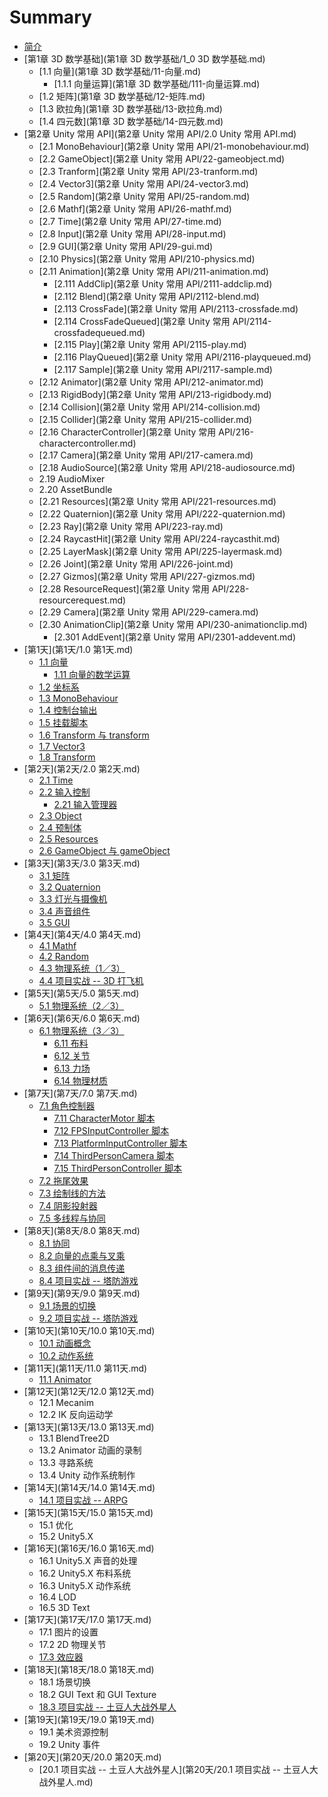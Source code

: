 # Summary

* [简介](README.md)
* [第1章 3D 数学基础](第1章 3D 数学基础/1_0 3D 数学基础.md)
    * [1.1 向量](第1章 3D 数学基础/11-向量.md)
        * [1.1.1 向量运算](第1章 3D 数学基础/111-向量运算.md)
    * [1.2 矩阵](第1章 3D 数学基础/12-矩阵.md)
    * [1.3 欧拉角](第1章 3D 数学基础/13-欧拉角.md)
    * [1.4 四元数](第1章 3D 数学基础/14-四元数.md)
* [第2章 Unity 常用 API](第2章 Unity 常用 API/2.0 Unity 常用 API.md)
    * [2.1 MonoBehaviour](第2章 Unity 常用 API/21-monobehaviour.md)
    * [2.2 GameObject](第2章 Unity 常用 API/22-gameobject.md)
    * [2.3 Tranform](第2章 Unity 常用 API/23-tranform.md)
    * [2.4 Vector3](第2章 Unity 常用 API/24-vector3.md)
    * [2.5 Random](第2章 Unity 常用 API/25-random.md)
    * [2.6 Mathf](第2章 Unity 常用 API/26-mathf.md)
    * [2.7 Time](第2章 Unity 常用 API/27-time.md)
    * [2.8 Input](第2章 Unity 常用 API/28-input.md)
    * [2.9 GUI](第2章 Unity 常用 API/29-gui.md)
    * [2.10 Physics](第2章 Unity 常用 API/210-physics.md)
    * [2.11 Animation](第2章 Unity 常用 API/211-animation.md)
        * [2.111 AddClip](第2章 Unity 常用 API/2111-addclip.md)
        * [2.112 Blend](第2章 Unity 常用 API/2112-blend.md)
        * [2.113 CrossFade](第2章 Unity 常用 API/2113-crossfade.md)
        * [2.114 CrossFadeQueued](第2章 Unity 常用 API/2114-crossfadequeued.md)
        * [2.115 Play](第2章 Unity 常用 API/2115-play.md)
        * [2.116 PlayQueued](第2章 Unity 常用 API/2116-playqueued.md)
        * [2.117 Sample](第2章 Unity 常用 API/2117-sample.md)
    * [2.12 Animator](第2章 Unity 常用 API/212-animator.md)
    * [2.13 RigidBody](第2章 Unity 常用 API/213-rigidbody.md)
    * [2.14 Collision](第2章 Unity 常用 API/214-collision.md)
    * [2.15 Collider](第2章 Unity 常用 API/215-collider.md)
    * [2.16 CharacterController](第2章 Unity 常用 API/216-charactercontroller.md)
    * [2.17 Camera](第2章 Unity 常用 API/217-camera.md)
    * [2.18 AudioSource](第2章 Unity 常用 API/218-audiosource.md)
    * 2.19 AudioMixer
    * 2.20 AssetBundle
    * [2.21 Resources](第2章 Unity 常用 API/221-resources.md)
    * [2.22 Quaternion](第2章 Unity 常用 API/222-quaternion.md)
    * [2.23 Ray](第2章 Unity 常用 API/223-ray.md)
    * [2.24 RaycastHit](第2章 Unity 常用 API/224-raycasthit.md)
    * [2.25 LayerMask](第2章 Unity 常用 API/225-layermask.md)
    * [2.26 Joint](第2章 Unity 常用 API/226-joint.md)
    * [2.27 Gizmos](第2章 Unity 常用 API/227-gizmos.md)
    * [2.28 ResourceRequest](第2章 Unity 常用 API/228-resourcerequest.md)
    * [2.29 Camera](第2章 Unity 常用 API/229-camera.md)
    * [2.30 AnimationClip](第2章 Unity 常用 API/230-animationclip.md)
        * [2.301 AddEvent](第2章 Unity 常用 API/2301-addevent.md)
* [第1天](第1天/1.0 第1天.md)
    * [1.1 向量](第1天/11-向量.md)
        * [1.11 向量的数学运算](第1天/111-向量的数学运算.md)
    * [1.2 坐标系](第1天/12-坐标系.md)
    * [1.3 MonoBehaviour](第1天/13-monobehaviour.md)
    * [1.4 控制台输出](第1天/14-控制台输出.md)
    * [1.5 挂载脚本](第1天/15-挂载脚本.md)
    * [1.6 Transform 与 transform](第1天/16-transform-与-transform.md)
    * [1.7 Vector3](第1天/17-vector3.md)
    * [1.8 Transform](第1天/18-transform.md)
* [第2天](第2天/2.0 第2天.md)
    * [2.1 Time](第2天/11-time.md)
    * [2.2 输入控制](第2天/12-输入控制.md)
        * [2.21 输入管理器](第2天/221-输入管理器.md)
    * [2.3 Object](第2天/13-object.md)
    * [2.4 预制体](第2天/14-预制体.md)
    * [2.5 Resources](第2天/25-resources.md)
    * [2.6 GameObject 与 gameObject](第2天/25-gameobject-与-gameobject.md)
* [第3天](第3天/3.0 第3天.md)
    * [3.1 矩阵](第3天/31-矩阵.md)
    * [3.2 Quaternion](第3天/32-quaternion.md)
    * [3.3 灯光与摄像机](第3天/33-灯光与摄像机.md)
    * [3.4 声音组件](第3天/34-声音组件.md)
    * [3.5 GUI](第3天/35-gui.md)
* [第4天](第4天/4.0 第4天.md)
    * [4.1 Mathf](第4天/41-mathf.md)
    * [4.2 Random](第4天/42-random.md)
    * [4.3 物理系统（1／3）](第4天/43-物理系统1.md)
    * [4.4 项目实战 -- 3D 打飞机](第4天/44-项目实战--3d-打飞机.md)
* [第5天](第5天/5.0 第5天.md)
    * [5.1 物理系统（2／3）](第5天/51-物理系统（2／3）.md)
* [第6天](第6天/6.0 第6天.md)
    * [6.1 物理系统（3／3）](第6天/61-物理系统（3／3）.md)
        * [6.11 布料](第6天/611-布料.md)
        * [6.12 关节](第6天/612-关节.md)
        * [6.13 力场](第6天/613-力场.md)
        * [6.14 物理材质](第6天/614-物理材质.md)
* [第7天](第7天/7.0 第7天.md)
    * [7.1 角色控制器](第7天/71-角色控制器.md)
        * [7.11 CharacterMotor 脚本](第7天/711-charactermotor-脚本.md)
        * [7.12 FPSInputController 脚本](第7天/712-fpsinputcontroller-脚本.md)
        * [7.13 PlatformInputController 脚本](第7天/713-platforminputcontroller-脚本.md)
        * [7.14 ThirdPersonCamera 脚本](第7天/714-thirdpersoncamera-脚本.md)
        * [7.15 ThirdPersonController 脚本](第7天/715-thirdpersoncontroller-脚本.md)
    * [7.2 拖尾效果](第7天/72-拖尾效果.md)
    * [7.3 绘制线的方法](第7天/73-绘制线的方法.md)
    * [7.4 阴影投射器](第7天/74-阴影投射器.md)
    * [7.5 多线程与协同](第7天/75-多线程与协同.md)
* [第8天](第8天/8.0 第8天.md)
    * [8.1 协同](第8天/81-协同.md)
    * [8.2 向量的点乘与叉乘](第8天/82-向量的点乘与叉乘.md)
    * [8.3 组件间的消息传递](第8天/83-组件间的消息传递.md)
    * [8.4 项目实战 -- 塔防游戏](第8天/84-项目实战----塔防游戏.md)
* [第9天](第9天/9.0 第9天.md)
    * [9.1 场景的切换](第9天/91-场景的切换.md)
    * [9.2 项目实战 -- 塔防游戏](第9天/92-项目实战----塔防游戏.md)
* [第10天](第10天/10.0 第10天.md)
    * [10.1 动画概念](第10天/101-动画概念.md)
    * [10.2 动作系统](第10天/102-动作系统.md)
* [第11天](第11天/11.0 第11天.md)
    * [11.1 Animator](第11天/111-animator.md)
* [第12天](第12天/12.0 第12天.md)
    * 12.1 Mecanim
    * 12.2 IK 反向运动学
* [第13天](第13天/13.0 第13天.md)
    * 13.1 BlendTree2D
    * 13.2 Animator 动画的录制
    * 13.3 寻路系统
    * 13.4 Unity 动作系统制作
* [第14天](第14天/14.0 第14天.md)
    * [14.1 项目实战 -- ARPG](第14天/141-项目实战----arpg.md)
* [第15天](第15天/15.0 第15天.md)
    * 15.1 优化
    * 15.2 Unity5.X
* [第16天](第16天/16.0 第16天.md)
    * 16.1 Unity5.X 声音的处理
    * 16.2 Unity5.X 布料系统
    * 16.3 Unity5.X 动作系统
    * 16.4 LOD
    * 16.5 3D Text
* [第17天](第17天/17.0 第17天.md)
    * 17.1 图片的设置
    * 17.2 2D 物理关节
    * [17.3 效应器](第17天/173-效应器.md)
* [第18天](第18天/18.0 第18天.md)
    * 18.1 场景切换
    * 18.2 GUI Text 和 GUI Texture
    * [18.3 项目实战 -- 土豆人大战外星人](第18天/183-项目实战----土豆人大战外星人.md)
* [第19天](第19天/19.0 第19天.md)
    * 19.1 美术资源控制
    * 19.2 Unity 事件
* [第20天](第20天/20.0 第20天.md)
    * [20.1 项目实战 -- 土豆人大战外星人](第20天/20.1 项目实战 -- 土豆人大战外星人.md)


